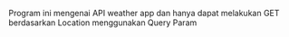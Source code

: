 Program ini mengenai API weather app dan hanya dapat melakukan GET berdasarkan Location
menggunakan Query Param 